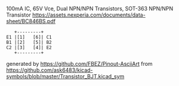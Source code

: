 100mA IC, 65V Vce, Dual NPN/NPN Transistors, SOT-363
NPN/NPN Transistor
https://assets.nexperia.com/documents/data-sheet/BC846BS.pdf


	   +---------+
	E1 |[1]   [6]| C1
	B1 |[2]   [5]| B2
	C2 |[3]   [4]| E2
	   +---------+


generated by https://github.com/FBEZ/Pinout-AsciiArt from https://github.com/ask6483/kicad-symbols/blob/master/Transistor_BJT.kicad_sym